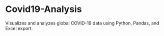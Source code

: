 # Covid19-Analysis
Visualizes and analyzes global COVID-19 data using Python, Pandas, and Excel export.
